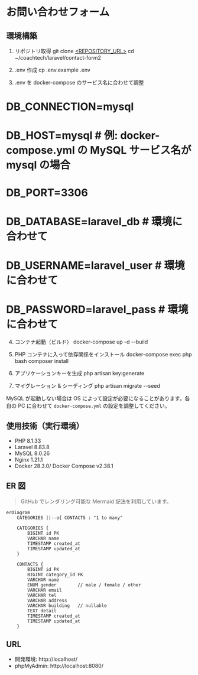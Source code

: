 # お問い合わせフォーム

## 環境構築
1. リポジトリ取得
git clone [<REPOSITORY_URL>](https://github.com/bunta27/contact-form2.git)
cd ~/coachtech/laravel/contact-form2

2. .env 作成
cp .env.example .env

3. .env を docker-compose のサービス名に合わせて調整
#   DB_CONNECTION=mysql
#   DB_HOST=mysql         # 例: docker-compose.yml の MySQL サービス名が mysql の場合
#   DB_PORT=3306
#   DB_DATABASE=laravel_db       # 環境に合わせて
#   DB_USERNAME=laravel_user      # 環境に合わせて
#   DB_PASSWORD=laravel_pass    # 環境に合わせて

4. コンテナ起動（ビルド）
docker-compose up -d --build

5. PHP コンテナに入って依存関係をインストール
docker-compose exec php bash
composer install

6. アプリケーションキーを生成
php artisan key:generate

7. マイグレーション & シーディング
php artisan migrate --seed

MySQL が起動しない場合は OS によって設定が必要になることがあります。各自の PC に合わせて `docker-compose.yml` の設定を調整してください。

## 使用技術（実行環境）
- PHP 8.1.33
- Laravel 8.83.8
- MySQL 8.0.26
- Nginx 1.21.1
- Docker 28.3.0/ Docker Compose v2.38.1

## ER 図
> GitHub でレンダリング可能な Mermaid 記法を利用しています。

```mermaid
erDiagram
    CATEGORIES ||--o{ CONTACTS : "1 to many"

    CATEGORIES {
        BIGINT id PK
        VARCHAR name
        TIMESTAMP created_at
        TIMESTAMP updated_at
    }

    CONTACTS {
        BIGINT id PK
        BIGINT category_id FK
        VARCHAR name
        ENUM gender        // male / female / other
        VARCHAR email
        VARCHAR tel
        VARCHAR address
        VARCHAR building   // nullable
        TEXT detail
        TIMESTAMP created_at
        TIMESTAMP updated_at
    }
```

## URL
- 開発環境: http://localhost/
- phpMyAdmin: http://localhost:8080/
